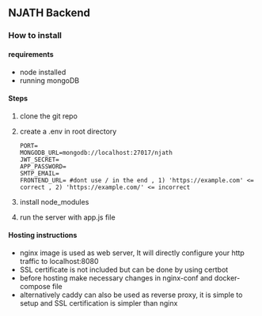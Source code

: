 ## NJATH Backend

### How to install

#### requirements

-   node installed
-   running mongoDB

#### Steps

1. clone the git repo
2. create a .env in root directory

    ```shell
    PORT=
    MONGODB_URL=mongodb://localhost:27017/njath
    JWT_SECRET=
    APP_PASSWORD=
    SMTP_EMAIL=
    FRONTEND_URL= #dont use / in the end , 1) 'https://example.com' <= correct , 2) 'https://example.com/' <= incorrect
    ```

3. install node_modules
4. run the server with app.js file

#### Hosting instructions

-   nginx image is used as web server, It will directly configure your http traffic to localhost:8080
-   SSL certificate is not included but can be done by using certbot
-   before hosting make necessary changes in nginx-conf and docker-compose file
-   alternatively caddy can also be used as reverse proxy, it is simple to setup and SSL certification is simpler than nginx
